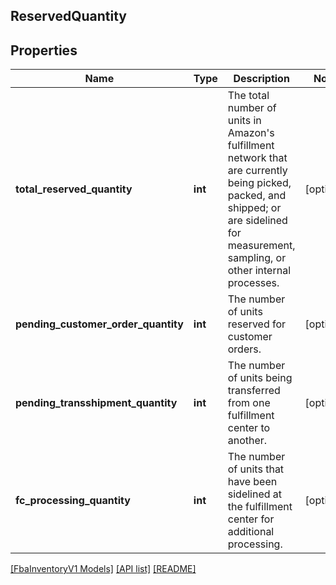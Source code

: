 ## ReservedQuantity

## Properties

Name | Type | Description | Notes
------------ | ------------- | ------------- | -------------
**total_reserved_quantity** | **int** | The total number of units in Amazon&#39;s fulfillment network that are currently being picked, packed, and shipped; or are sidelined for measurement, sampling, or other internal processes. | [optional]
**pending_customer_order_quantity** | **int** | The number of units reserved for customer orders. | [optional]
**pending_transshipment_quantity** | **int** | The number of units being transferred from one fulfillment center to another. | [optional]
**fc_processing_quantity** | **int** | The number of units that have been sidelined at the fulfillment center for additional processing. | [optional]

[[FbaInventoryV1 Models]](../) [[API list]](../../Api) [[README]](../../../README.md)
